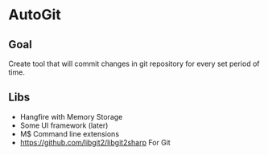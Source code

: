 # AutoGit

## Goal
Create tool that will commit changes in git repository for every set period of time.

## Libs
* Hangfire with Memory Storage
* Some UI framework (later)
* M$ Command line extensions
* https://github.com/libgit2/libgit2sharp For Git